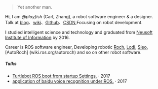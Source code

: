 

> Yet another man.


Hi, I am *@playfish* (Carl, Zhang), a robot software engineer & a designer. Talk at [blog](https://carlzhang.club)、[wiki](wiki.ros.org/Playfish)、[Github](http://github.com/Playfish)、[CSDN](https://blog.csdn.net/u011118482),Focusing on robot development.

I studied intelligent science and technology and graduated from [Neusoft Institute of Information](https://en.wikipedia.org/wiki/Neusoft_Institute_of_Information) by 2016.

Career is ROS software engineer, Developing robotic [Roch](wiki.ros.org/Robots/Roch), [Lodi](http://www.soyrobotics.com/product/product80.html), [Sleo](http://www.soyrobotics.com/product/product_192_1.html), [AutoRoch] (wiki.ros.org/autoroch) and so on other robot software.


##### Talks

- [Turtlebot ROS boot from startup Settings.][2] · 2017
- [application of baidu voice recognition under ROS.][1] · 2017



[1]: http://carlzhang.club/2017/02/12/ros-baidu-speech/
[2]: http://carlzhang.club/2016/09/05/ros-startup-1/


